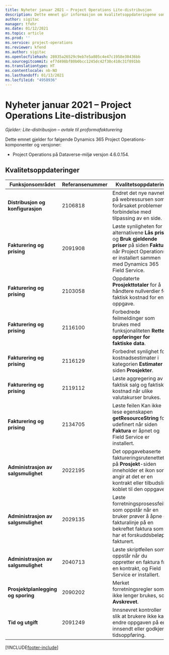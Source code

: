 ```yaml
---
title: Nyheter januar 2021 – Project Operations Lite-distribusjon
description: Dette emnet gir informasjon om kvalitetsoppdateringene som er tilgjengelige i januar 2021-versjonen av Project Operations Lite-distribusjon.
author: sigitac
manager: tfehr
ms.date: 01/12/2021
ms.topic: article
ms.prod: ''
ms.service: project-operations
ms.reviewer: kfend
ms.author: sigitac
ms.openlocfilehash: 28035a26529c9eb7e5a805c4e47c1958e30436bb
ms.sourcegitcommit: ef7d498bf80b0bcc1245dc42f30c410c31f891bb
ms.translationtype: HT
ms.contentlocale: nb-NO
ms.lasthandoff: 01/13/2021
ms.locfileid: "4958936"
---
```

# <a name="whats-new-january-2021---project-operations-lite-deployment"></a>Nyheter januar 2021 – Project Operations Lite-distribusjon


_Gjelder: Lite-distribusjon – avtale til proformafakturering_

Dette emnet gjelder for følgende Dynamics 365 Project Operations-komponenter og versjoner:

  - Project Operations på Dataverse-miljø versjon 4.6.0.154.
  
## <a name="quality-updates"></a>Kvalitetsoppdateringer

| **Funksjonsområdet** | **Referansenummer** | **Kvalitetsoppdatering** |
| --- | --- | --- |
| **Distribusjon og konfigurasjon** | 2106818 | Endret det nye navnet på webressursen som forårsaket problemer i forbindelse med tilpassing av en side. |
| **Fakturering og prising** | 2091908 | Løste synligheten for alternativene **Lås priser** og **Bruk gjeldende priser** på siden **Faktura** når Project Operations er installert sammen med Dynamics 365 Field Service. |
| **Fakturering og prising** | 2103058 | Oppdaterte **Prosjekttotaler** for å håndtere nullverdier for faktisk kostnad for en oppgave. |
| **Fakturering og prising** | 2116100 | Forbedrede feilmeldinger som brukes med funksjonaliteten **Rette oppføringer for faktiske data**. |
| **Fakturering og prising** | 2116129 | Forbedret synlighet for kostnadsestimater i kategorien **Estimater** på siden **Prosjekter**. |
| **Fakturering og prising** | 2119112 | Løste aggregering av faktisk salg og faktisk kostnad når ulike valutakurser brukes. |
| **Fakturering og prising** | 2134705 | Løste feilen Kan ikke lese egenskapen **getResourceString** for udefinert når siden **Faktura** er åpnet og Field Service er installert. |
| **Administrasjon av salgsmulighet** | 2022195 | Det oppgavebaserte faktureringsrutenettet på **Prosjekt**-siden inneholder et ikon som angir at det er en kontrakt eller tilbudslinje koblet til den oppgaven. |
| **Administrasjon av salgsmulighet** | 2029135 | Løste forretningsprosessfeilen som oppstår når en bruker prøver å åpne en fakturalinje på en bekreftet faktura som har et forskuddsbeløp fakturert. |
| **Administrasjon av salgsmulighet** | 2040713 | Løste skriptfeilen som oppstår når du oppretter en faktura fra en kontrakt, og Field Service er installert. |
| **Prosjektplanlegging og sporing** | 2090202 | Merket forretningsregler som ikke lenger brukes, som **Avskrevet**. |
| **Tid og utgift** | 2091249 | Innsnevret kontroller slik at brukere ikke kan endre oppgaven på en innsendt eller godkjent tidsoppføring. |


[!INCLUDE[footer-include](../../includes/footer-banner.md)]